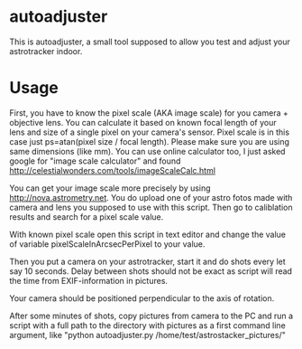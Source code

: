 # autoadjuster
This is autoadjuster, a small tool supposed to allow you test and adjust your astrotracker indoor.

# Usage
First, you have to know the pixel scale (AKA image scale) for you camera + objective lens. You can calculate it based on known focal length of your lens and size of a single pixel on your camera's sensor. Pixel scale is in this case just ps=atan(pixel size / focal length). Please make sure you are using same dimensions (like mm). You can use online calculator too, I just asked google for "image scale calculator" and found http://celestialwonders.com/tools/imageScaleCalc.html

You can get your image scale more precisely by using http://nova.astrometry.net. You do upload one of your astro fotos made with camera and lens you supposed to use with this script. Then go to caliblation results and search for a pixel scale value.

With known pixel scale open this script in text editor and change the value of variable pixelScaleInArcsecPerPixel to your value.

Then you put a camera on your astrotracker, start it and do shots every let say 10 seconds. Delay between shots should not be exact as script will read the time from EXIF-information in pictures.

Your camera should be positioned perpendicular to the axis of rotation.

After some minutes of shots, copy pictures from camera to the PC and run a script with a full path to the directory with pictures as a first command line argument, like "python autoadjuster.py /home/test/astrostacker_pictures/"